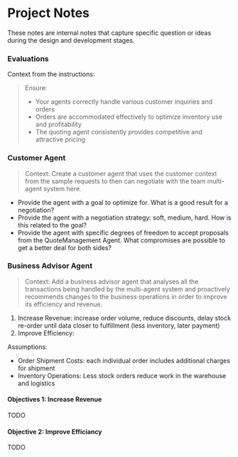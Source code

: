 # Project Notes

These notes are internal notes that capture specific question or ideas during the design and development stages.

### Evaluations

Context from the instructions:

> Ensure:
>
> -   Your agents correctly handle various customer inquiries and orders
> -   Orders are accommodated effectively to optimize inventory use and profitability
> -   The quoting agent consistently provides competitive and attractive pricing

### Customer Agent

> Context: Create a customer agent that uses the customer context from the sample requests to then can negotiate with the team multi-agent system here.

-   Provide the agent with a goal to optimize for. What is a good result for a negotiation?
-   Provide the agent with a negotiation strategy: soft, medium, hard. How is this related to the goal?
-   Provide the agent with specific degrees of freedom to accept proposals from the QuoteManagement Agent. What compromises are possible to get a better deal for both sides?

### Business Advisor Agent

> Context: Add a business advisor agent that analyses all the transactions being handled by the multi-agent system and proactively recommends changes to the business operations in order to improve its efficiency and revenue.

1. Increase Revenue: increase order volume, reduce discounts, delay stock re-order until data closer to fulfillment (less inventory, later payment)
2. Improve Efficiency:

Assumptions:

-   Order Shipment Costs: each individual order includes additional charges for shipment
-   Inventory Operations: Less stock orders reduce work in the warehouse and logistics

#### Objectives 1: Increase Revenue

TODO

#### Objective 2: Improve Efficiancy

TODO

